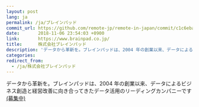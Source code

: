 ```yaml
---
layout: post
lang: ja
permalink: /ja/ブレインパッド
commit_url: https://github.com/remote-jp/remote-in-japan/commit/c1c6eba6c2a778d58df6d4878329b0d5f88e7281
date:       2018-11-06 23:54:03 +0900
link:       https://www.brainpad.co.jp/
title:      株式会社ブレインパッド
description: 'データから革新を。ブレインパッドは、2004 年の創業以来、データによるビジネス創造と経営改善に向き合ってきたデータ活用のリーディングカンパニーです (募集中)'
categories: 
redirect_from:
  - /ja/株式会社ブレインパッド
---
```


<p>データから革新を。ブレインパッドは、2004 年の創業以来、データによるビジネス創造と経営改善に向き合ってきたデータ活用のリーディングカンパニーです <a href="https://www.brainpad.co.jp/recruit/">(募集中)</a></p>
